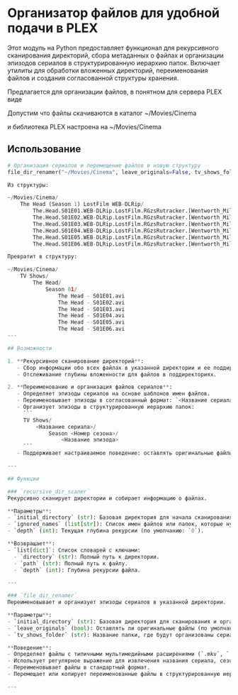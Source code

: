 # Организатор файлов для удобной подачи в PLEX

Этот модуль на Python предоставляет функционал для рекурсивного сканирования директорий, сбора метаданных о файлах и организации эпизодов сериалов в структурированную иерархию папок. Включает утилиты для обработки вложенных директорий, переименования файлов и создания согласованной структуры хранения.

Предлагается для организации файлов, в понятном для сервера PLEX виде

Допустим что файлы скачиваются в каталог ~/Movies/Cinema

и библиотека PLEX настроена на ~/Movies/Cinema

## Использование

```python
# Организация сериалов и перемещение файлов в новую структуру
file_dir_renamer("~/Movies/Cinema", leave_originals=False, tv_shows_folder="TV Shows")

Из структуры:

~/Movies/Cinema/
    The Head (Season 1) LostFilm WEB-DLRip/
        The.Head.S01E01.WEB-DLRip.LostFilm.RGzsRutracker.[Wentworth_Miller].avi
        The.Head.S01E02.WEB-DLRip.LostFilm.RGzsRutracker.[Wentworth_Miller].avi
        The.Head.S01E03.WEB-DLRip.LostFilm.RGzsRutracker.[Wentworth_Miller].avi
        The.Head.S01E04.WEB-DLRip.LostFilm.RGzsRutracker.[Wentworth_Miller].avi
        The.Head.S01E05.WEB-DLRip.LostFilm.RGzsRutracker.[Wentworth_Miller].avi
        The.Head.S01E06.WEB-DLRip.LostFilm.RGzsRutracker.[Wentworth_Miller].avi

Превратит в структуру:

~/Movies/Cinema/
    TV Shows/
        The Head/
            Season 01/
                The Head - S01E01.avi
                The Head - S01E02.avi
                The Head - S01E03.avi
                The Head - S01E04.avi
                The Head - S01E05.avi
                The Head - S01E06.avi
---

## Возможности

1. **Рекурсивное сканирование директорий**:
   - Сбор информации обо всех файлах в указанной директории и ее поддиректориях.
   - Отслеживание глубины вложенности для файлов в поддиректориях.

2. **Переименование и организация файлов сериалов**:
   - Определяет эпизоды сериалов на основе шаблонов имен файлов.
   - Переименовывает эпизоды в согласованный формат: `<Название сериала> - S<Сезон>E<Эпизод>.<Расширение>`.
   - Организует эпизоды в структурированную иерархию папок:
     ```
     TV Shows/
         <Название сериала>/
             Season <Номер сезона>/
                 <Название эпизода>
     ```
   - Поддерживает настраиваемое поведение: оставлять оригинальные файлы или перемещать их в новую структуру.

---

## Функции

### `recursive_dir_scaner`
Рекурсивно сканирует директории и собирает информацию о файлах.

**Параметры**:
- `initial_directory` (str): Базовая директория для начала сканирования.
- `ignored_names` (list[str]): Список имен файлов или папок, которые нужно игнорировать (по умолчанию: `['TV Shows', '.DS_Store']`).
- `depth` (int): Текущая глубина рекурсии (по умолчанию: `0`).

**Возвращает**:
- `list[dict]`: Список словарей с ключами:
  - `directory` (str): Полный путь к директории.
  - `path` (str): Полный путь к файлу.
  - `depth` (int): Глубина рекурсии файла.

---

### `file_dir_renamer`
Переименовывает и организует эпизоды сериалов в указанной директории.

**Параметры**:
- `initial_directory` (str): Базовая директория для сканирования и организации.
- `leave_originals` (bool): Оставлять ли оригинальные файлы (по умолчанию: `True`).
- `tv_shows_folder` (str): Название папки, где будут организованы сериалы (по умолчанию: `'TV Shows'`).

**Поведение**:
- Определяет файлы с типичными мультимедийными расширениями (`.mkv`, `.mp4`, `.avi`, `.srt`).
- Использует регулярное выражение для извлечения названия сериала, сезона и номера эпизода из имени файла.
- Переименовывает файлы в стандартный формат.
- Перемещает или копирует переименованные файлы в структурированную иерархию папок.

---
